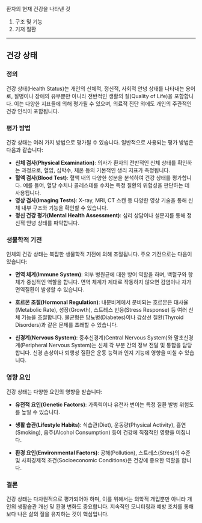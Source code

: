 환자의 현재 건강을 나타낸 것

1. 구조 및 기능
2. 기저 질환



---
## 건강 상태

### 정의
건강 상태(Health Status)는 개인의 신체적, 정신적, 사회적 안녕 상태를 나타내는 용어로, 질병이나 장애의 유무뿐만 아니라 전반적인 생활의 질(Quality of Life)을 포함합니다. 이는 다양한 지표들에 의해 평가될 수 있으며, 의료적 진단 외에도 개인의 주관적인 건강 인식이 포함됩니다.

### 평가 방법
건강 상태는 여러 가지 방법으로 평가될 수 있습니다. 일반적으로 사용되는 평가 방법은 다음과 같습니다:

- **신체 검사(Physical Examination)**: 의사가 환자의 전반적인 신체 상태를 확인하는 과정으로, 혈압, 심박수, 체온 등의 기본적인 생리 지표가 측정됩니다.
- **혈액 검사(Blood Test)**: 혈액 내의 다양한 성분을 분석하여 건강 상태를 평가합니다. 예를 들어, 혈당 수치나 콜레스테롤 수치는 특정 질환의 위험성을 판단하는 데 사용됩니다.
- **영상 검사(Imaging Tests)**: X-ray, MRI, CT 스캔 등 다양한 영상 기술을 통해 신체 내부 구조와 기능을 확인할 수 있습니다.
- **정신 건강 평가(Mental Health Assessment)**: 심리 상담이나 설문지를 통해 정신적 안녕 상태를 파악합니다.

### 생물학적 기전
인체의 건강 상태는 복잡한 생물학적 기전에 의해 조절됩니다. 주요 기전으로는 다음이 있습니다:

- **면역 체계(Immune System)**: 외부 병원균에 대한 방어 역할을 하며, 백혈구와 항체가 중심적인 역할을 합니다. 면역 체계가 제대로 작동하지 않으면 감염이나 자가면역질환이 발생할 수 있습니다.
  
- **호르몬 조절(Hormonal Regulation)**: 내분비계에서 분비되는 호르몬은 대사율(Metabolic Rate), 성장(Growth), 스트레스 반응(Stress Response) 등 여러 신체 기능을 조절합니다. 불균형은 당뇨병(Diabetes)이나 갑상선 질환(Thyroid Disorders)과 같은 문제를 초래할 수 있습니다.

- **신경계(Nervous System)**: 중추신경계(Central Nervous System)와 말초신경계(Peripheral Nervous System)는 신체 각 부분 간의 정보 전달 및 통합을 담당합니다. 신경 손상이나 퇴행성 질환은 운동 능력과 인지 기능에 영향을 미칠 수 있습니다.

### 영향 요인
건강 상태는 다양한 요인의 영향을 받습니다:

- **유전적 요인(Genetic Factors)**: 가족력이나 유전자 변이는 특정 질환 발병 위험도를 높일 수 있습니다.
  
- **생활 습관(Lifestyle Habits)**: 식습관(Diet), 운동량(Physical Activity), 흡연(Smoking), 음주(Alcohol Consumption) 등이 건강에 직접적인 영향을 미칩니다.

- **환경 요인(Environmental Factors)**: 공해(Pollution), 스트레스(Stres)의 수준 및 사회경제적 조건(Socioeconomic Conditions)은 건강에 중요한 역할을 합니다.

### 결론
건강 상태는 다차원적으로 평가되어야 하며, 이를 위해서는 의학적 개입뿐만 아니라 개인의 생활습관 개선 및 환경 변화도 중요합니다. 지속적인 모니터링과 예방 조치를 통해 보다 나은 삶의 질을 유지하는 것이 핵심입니다.